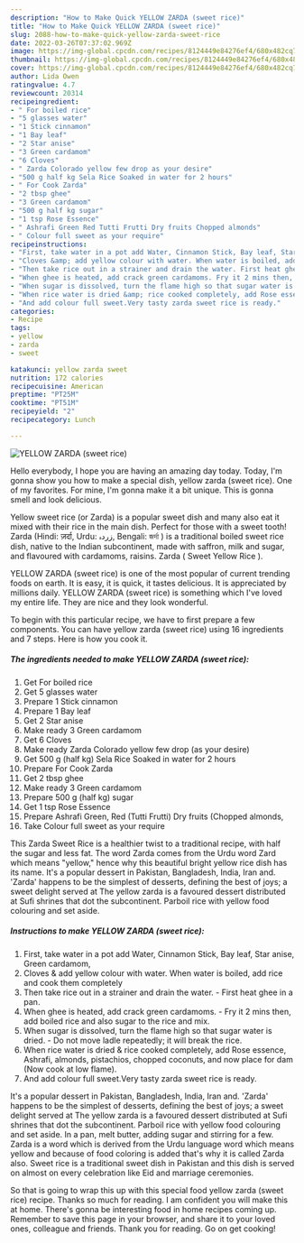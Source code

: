 ```yaml
---
description: "How to Make Quick YELLOW ZARDA (sweet rice)"
title: "How to Make Quick YELLOW ZARDA (sweet rice)"
slug: 2088-how-to-make-quick-yellow-zarda-sweet-rice
date: 2022-03-26T07:37:02.969Z
image: https://img-global.cpcdn.com/recipes/8124449e84276ef4/680x482cq70/yellow-zarda-sweet-rice-recipe-main-photo.jpg
thumbnail: https://img-global.cpcdn.com/recipes/8124449e84276ef4/680x482cq70/yellow-zarda-sweet-rice-recipe-main-photo.jpg
cover: https://img-global.cpcdn.com/recipes/8124449e84276ef4/680x482cq70/yellow-zarda-sweet-rice-recipe-main-photo.jpg
author: Lida Owen
ratingvalue: 4.7
reviewcount: 20314
recipeingredient:
- " For boiled rice"
- "5 glasses water"
- "1 Stick cinnamon"
- "1 Bay leaf"
- "2 Star anise"
- "3 Green cardamom"
- "6 Cloves"
- " Zarda Colorado yellow few drop as your desire"
- "500 g half kg Sela Rice Soaked in water for 2 hours"
- " For Cook Zarda"
- "2 tbsp ghee"
- "3 Green cardamom"
- "500 g half kg sugar"
- "1 tsp Rose Essence"
- " Ashrafi Green Red Tutti Frutti Dry fruits Chopped almonds"
- " Colour full sweet as your require"
recipeinstructions:
- "First, take water in a pot add Water, Cinnamon Stick, Bay leaf, Star anise, Green cardamom,"
- "Cloves &amp; add yellow colour with water. When water is boiled, add rice and cook them completely"
- "Then take rice out in a strainer and drain the water. First heat ghee in a pan."
- "When ghee is heated, add crack green cardamoms. Fry it 2 mins then, add boiled rice and also sugar to the rice and mix."
- "When sugar is dissolved, turn the flame high so that sugar water is dried. Do not move ladle repeatedly; it will break the rice."
- "When rice water is dried &amp; rice cooked completely, add Rose essence, Ashrafi, almonds, pistachios, chopped coconuts, and now place for dam (Now cook at low flame)."
- "And add colour full sweet.Very tasty zarda sweet rice is ready."
categories:
- Recipe
tags:
- yellow
- zarda
- sweet

katakunci: yellow zarda sweet 
nutrition: 172 calories
recipecuisine: American
preptime: "PT25M"
cooktime: "PT51M"
recipeyield: "2"
recipecategory: Lunch

---
```



![YELLOW ZARDA (sweet rice)](https://img-global.cpcdn.com/recipes/8124449e84276ef4/680x482cq70/yellow-zarda-sweet-rice-recipe-main-photo.jpg)

Hello everybody, I hope you are having an amazing day today. Today, I'm gonna show you how to make a special dish, yellow zarda (sweet rice). One of my favorites. For mine, I'm gonna make it a bit unique. This is gonna smell and look delicious.

Yellow sweet rice (or Zarda) is a popular sweet dish and many also eat it mixed with their rice in the main dish. Perfect for those with a sweet tooth! Zarda (Hindi: ज़र्दा, Urdu: زردہ‎, Bengali: জর্দা ) is a traditional boiled sweet rice dish, native to the Indian subcontinent, made with saffron, milk and sugar, and flavoured with cardamoms, raisins. Zarda ( Sweet Yellow Rice ).

YELLOW ZARDA (sweet rice) is one of the most popular of current trending foods on earth. It is easy, it is quick, it tastes delicious. It is appreciated by millions daily. YELLOW ZARDA (sweet rice) is something which I've loved my entire life. They are nice and they look wonderful.


To begin with this particular recipe, we have to first prepare a few components. You can have yellow zarda (sweet rice) using 16 ingredients and 7 steps. Here is how you cook it.

<!--inarticleads1-->

##### The ingredients needed to make YELLOW ZARDA (sweet rice):

1. Get  For boiled rice
1. Get 5 glasses water
1. Prepare 1 Stick cinnamon
1. Prepare 1 Bay leaf
1. Get 2 Star anise
1. Make ready 3 Green cardamom
1. Get 6 Cloves
1. Make ready  Zarda Colorado yellow few drop (as your desire)
1. Get 500 g (half kg) Sela Rice Soaked in water for 2 hours
1. Prepare  For Cook Zarda
1. Get 2 tbsp ghee
1. Make ready 3 Green cardamom
1. Prepare 500 g (half kg) sugar
1. Get 1 tsp Rose Essence
1. Prepare  Ashrafi Green, Red (Tutti Frutti) Dry fruits (Chopped almonds,
1. Take  Colour full sweet as your require


This Zarda Sweet Rice is a healthier twist to a traditional recipe, with half the sugar and less fat. The word Zarda comes from the Urdu word Zard which means "yellow," hence why this beautiful bright yellow rice dish has its name. It&#39;s a popular dessert in Pakistan, Bangladesh, India, Iran and. &#39;Zarda&#39; happens to be the simplest of desserts, defining the best of joys; a sweet delight served at The yellow zarda is a favoured dessert distributed at Sufi shrines that dot the subcontinent. Parboil rice with yellow food colouring and set aside. 

<!--inarticleads2-->

##### Instructions to make YELLOW ZARDA (sweet rice):

1. First, take water in a pot add Water, Cinnamon Stick, Bay leaf, Star anise, Green cardamom,
1. Cloves &amp; add yellow colour with water. When water is boiled, add rice and cook them completely
1. Then take rice out in a strainer and drain the water. - First heat ghee in a pan.
1. When ghee is heated, add crack green cardamoms. - Fry it 2 mins then, add boiled rice and also sugar to the rice and mix.
1. When sugar is dissolved, turn the flame high so that sugar water is dried. - Do not move ladle repeatedly; it will break the rice.
1. When rice water is dried &amp; rice cooked completely, add Rose essence, Ashrafi, almonds, pistachios, chopped coconuts, and now place for dam (Now cook at low flame).
1. And add colour full sweet.Very tasty zarda sweet rice is ready.


It&#39;s a popular dessert in Pakistan, Bangladesh, India, Iran and. &#39;Zarda&#39; happens to be the simplest of desserts, defining the best of joys; a sweet delight served at The yellow zarda is a favoured dessert distributed at Sufi shrines that dot the subcontinent. Parboil rice with yellow food colouring and set aside. In a pan, melt butter, adding sugar and stirring for a few. Zarda is a word which is derived from the Urdu language word which means yellow and because of food coloring is added that&#39;s why it is called Zarda also. Sweet rice is a traditional sweet dish in Pakistan and this dish is served on almost on every celebration like Eid and marriage ceremonies. 

So that is going to wrap this up with this special food yellow zarda (sweet rice) recipe. Thanks so much for reading. I am confident you will make this at home. There's gonna be interesting food in home recipes coming up. Remember to save this page in your browser, and share it to your loved ones, colleague and friends. Thank you for reading. Go on get cooking!
